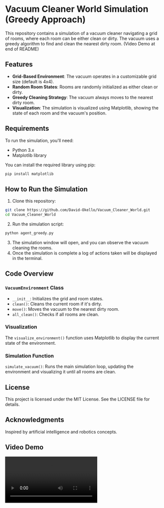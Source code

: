 # Vacuum Cleaner World Simulation (Greedy Approach)

This repository contains a simulation of a vacuum cleaner navigating a grid of rooms, where each room can be either clean or dirty. The vacuum uses a greedy algorithm to find and clean the nearest dirty room. (Video Demo at end of README)

## Features

- **Grid-Based Environment**: The vacuum operates in a customizable grid size (default is 4x4).
- **Random Room States**: Rooms are randomly initialized as either clean or dirty.
- **Greedy Cleaning Strategy**: The vacuum always moves to the nearest dirty room.
- **Visualization**: The simulation is visualized using Matplotlib, showing the state of each room and the vacuum's position.

## Requirements

To run the simulation, you'll need:

- Python 3.x
- Matplotlib library

You can install the required library using pip:

```bash
pip install matplotlib
```

## How to Run the Simulation

1. Clone this repository:

```bash
git clone https://github.com/David-Okello/Vacuum_Cleaner_World.git
cd Vacuum_Cleaner_World
```

2. Run the simulation script:

```bash
python agent_greedy.py
```

3. The simulation window will open, and you can observe the vacuum cleaning the rooms.
4. Once the simulation is complete a log of actions taken will be displayed in the terminal.

## Code Overview

### ```VacuumEnvironment``` Class

- ```__init__```: Initializes the grid and room states.
- ```clean()```: Cleans the current room if it's dirty.
- ```move()```: Moves the vacuum to the nearest dirty room.
- ```all_clean()```: Checks if all rooms are clean.

### Visualization
The ```visualize_environment()``` function uses Matplotlib to display the current state of the environment.

### Simulation Function
```simulate_vacuum()```: Runs the main simulation loop, updating the environment and visualizing it until all rooms are clean.

## License
This project is licensed under the MIT License. See the LICENSE file for details.

## Acknowledgments
Inspired by artificial intelligence and robotics concepts.

## Video Demo
![Screen Recording](https://raw.githubusercontent.com/David-Okello/Vacuum_Cleaner_World/main/Demo.mp4)